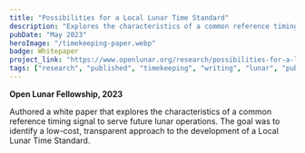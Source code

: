 ```yaml
---
title: "Possibilities for a Local Lunar Time Standard"
description: "Explores the characteristics of a common reference timing signal to serve future lunar operations."
pubDate: "May 2023"
heroImage: "/timekeeping-paper.webp"
badge: Whitepaper
project_link: "https://www.openlunar.org/research/possibilities-for-a-local-lunar-time-standard"
tags: ["research", "published", "timekeeping", "writing", "lunar", "publication"]
---
```

**Open Lunar Fellowship, 2023**

Authored a white paper that explores the characteristics of a common reference timing signal to serve future lunar operations. The goal was to identify a low-cost, transparent approach to the development of a Local Lunar Time Standard.
